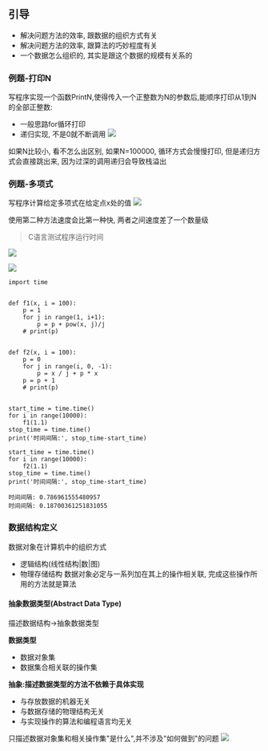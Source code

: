 ## 引导
- 解决问题方法的效率, 跟数据的组织方式有关
- 解决问题方法的效率, 跟算法的巧妙程度有关
- 一个数据怎么组织的, 其实是跟这个数据的规模有关系的

### 例题-打印N
写程序实现一个函数PrintN,使得传入一个正整数为N的参数后,能顺序打印从1到N的全部正整数: 
- 一般思路for循环打印
- 递归实现, 不是0就不断调用 
![](http://qiniu.rearib.top/20191910/1822-S.png)

如果N比较小, 看不怎么出区别, 如果N=100000, 循环方式会慢慢打印, 但是递归方式会直接跳出来, 因为过深的调用递归会导致栈溢出

### 例题-多项式
写程序计算给定多项式在给定点x处的值
![](http://qiniu.rearib.top/20191910/1830-M.png)

使用第二种方法速度会比第一种快, 两者之间速度差了一个数量级

> C语言测试程序运行时间

![](http://qiniu.rearib.top/20191910/1833-m.png)

![](http://qiniu.rearib.top/20191910/1923-F.png)
```
import time


def f1(x, i = 100):
    p = 1
    for j in range(1, i+1):
        p = p + pow(x, j)/j
    # print(p)


def f2(x, i = 100):
    p = 0
    for j in range(i, 0, -1):
        p = x / j + p * x
    p = p + 1
    # print(p)


start_time = time.time()
for i in range(10000):
    f1(1.1)
stop_time = time.time()
print('时间间隔:', stop_time-start_time)

start_time = time.time()
for i in range(10000):
    f2(1.1)
stop_time = time.time()
print('时间间隔:', stop_time-start_time)

时间间隔: 0.786961555480957
时间间隔: 0.18700361251831055
```

### 数据结构定义
数据对象在计算机中的组织方式
- 逻辑结构(线性结构|数|图)
- 物理存储结构
数据对象必定与一系列加在其上的操作相关联, 完成这些操作所用的方法就是算法


#### 抽象数据类型(Abstract Data Type)
描述数据结构->抽象数据类型

**数据类型**
- 数据对象集
- 数据集合相关联的操作集

**抽象:描述数据类型的方法不依赖于具体实现**
- 与存放数据的机器无关 
- 与数据存储的物理结构无关
- 与实现操作的算法和编程语言均无关

只描述数据对象集和相关操作集"是什么",并不涉及"如何做到"的问题
![](http://qiniu.rearib.top/20191910/1933-5.png)



